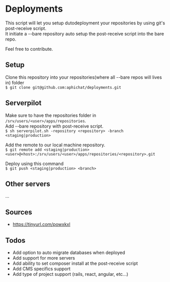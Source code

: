 # Deployments
This script will let you setup dutodeployment your repositories by using git's post-receive script.  
It initiate a --bare repository auto setup the post-receive script into the bare repo.  

Feel free to contribute.

## Setup  
Clone this repository into your repositories(where all --bare repos will lives in) folder  
`$ git clone git@github.com:aphichat/deployments.git`

## Serverpilot  
Make sure to have the repositories folder in `/srv/users/<user>/apps/repositories`.  
Add --bare repository with post-receive script.  
`$ sh serverpilot.sh -repository <repository> -branch <staging|production>`

Add the remote to our local machine repository.  
`$ git remote add <staging|production> <user>@<host>:/srv/users/<user>/apps/repositories/<repository>.git`

Deploy using this command  
`$ git push <staging|production> <branch>`

## Other servers  
...

## Sources
- https://tinyurl.com/powxkxl

## Todos
- Add option to auto migrate databases when deployed
- Add support for more servers
- Add ability to set composer install at the post-receive script
- Add CMS specifics support
- Add type of project support (rails, react, angular, etc...)
